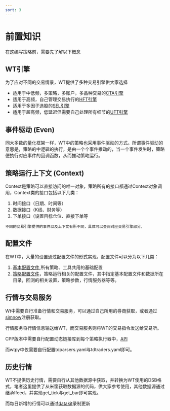 ```yaml
---
sort: 3
---
```


# 前置知识

在这编写策略前，需要先了解以下概念

## WT引擎

为了应对不同的交易情景，WT提供了多种交易引擎供大家选择

- 适用于中低频，多策略，多账户，多品种交易的[CTA引擎](../开发手册/WTPY/4.交易引擎/1.CTA引擎.md)
- 适用于高频，自己管理交易执行的[HFT引擎](../开发手册/WTPY/4.交易引擎/2.HFT引擎.md)
- 适用于多因子选股的[SEL引擎](../开发手册/WTPY/4.交易引擎/3.SEL引擎.md)
- 适用于超高频，低延迟但需要自己处理所有细节的[UFT引擎](../开发手册/WTPY/4.交易引擎/4.UFT引擎.md)

## 事件驱动 (Even)

同大多数的量化框架一样，WT中的策略也采用事件驱动的方式。所谓事件驱动的意思是，策略的中逻辑的执行，是由一个个事件推动的，当一个事件发生时，策略便执行对应事件的回调函数，从而推动策略运行。

## 策略运行上下文 (Context)

Context是策略可以直接访问的唯一对象，策略所有的接口都通过Context对象调用，Context类的接口包括以下几类：

1. 时间接口（日期、时间等）
2. 数据接口（K线、财务等）
3. 下单接口（设置目标仓位、直接下单等

```tip
不同的交易引擎提供的事件以及上下文有所不同，具体可以查阅对应交易引擎部分。

```

## 配置文件

在WT中，大量的设置通过配置文件的形式实现，配置文件可以分为以下几类：

1. [基本配置文件](../开发手册/WTPY/2.配置文件/1.基础配置文件.md),所有策略、工具共用的基础配置
2. [策略配置文件](../开发手册/WTPY/2.配置文件/2.策略配置文件.md)，策略运行相关的配置文件，其中指定基本配置文件和数据所在目录，回测的相关设置，策略参数，行情服务器等等。

## 行情与交易服务

Wt中需要自行准备行情和交易服务，可以通过自己所用的券商获取，或者通过[simnow](https://www.simnow.com.cn/loginPage.action)注册获取。

行情服务将行情信息输送给WT，而交易服务则将WT的交易指令发送给交易所。

CPP版本中需要自行配置动态链接库到每个策略执行器中，[API](https://github.com/wondertrader/wondertrader/tree/master/src/API)

而wtpy中仅需要自行配置tdparsers.yaml与tdtraders.yaml即可。

## 历史行情

WT不提供历史行情，需要自行从其他数据源中获取，并转换为WT使用的DSB格式，笔者这里提供了从米筐获取数据源的代码，供大家参考使用，其他数据源通过继承Ifeed，并实现get_tick与get_bar即可实现。

而每日新增的行情可以通过[datakit](../开发手册/WTPY/工具集/datakit.md)录制更新